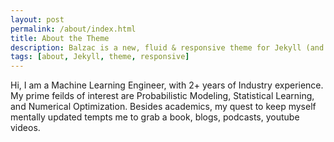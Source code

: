 ```yaml
---
layout: post
permalink: /about/index.html
title: About the Theme
description: Balzac is a new, fluid & responsive theme for Jekyll (and AnchorCMS). It's gloriously beautiful and suited to long form. Built on a SCSS foundation, it's organized and awesome.
tags: [about, Jekyll, theme, responsive]
---
```


Hi, I am a Machine Learning Engineer, with 2+ years of Industry experience. My prime feilds of interest are Probabilistic Modeling, Statistical Learning, and Numerical Optimization. Besides academics, my quest to keep myself mentally updated tempts me to grab a book, blogs, podcasts, youtube videos.




